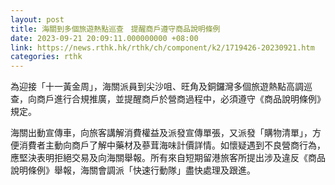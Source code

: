 ```yaml
---
layout: post
title: 海關到多個旅遊熱點巡查　提醒商戶遵守商品說明條例
date: 2023-09-21 20:09:11.000000000 +08:00
link: https://news.rthk.hk/rthk/ch/component/k2/1719426-20230921.htm
categories: rthk
---
```


為迎接「十一黃金周」，海關派員到尖沙咀、旺角及銅鑼灣多個旅遊熱點高調巡查，向商戶進行合規推廣，並提醒商戶於營商過程中，必須遵守《商品說明條例》規定。

海關出動宣傳車，向旅客講解消費權益及派發宣傳單張，又派發「購物清單」，方便消費者主動向商戶了解中藥材及蔘茸海味計價詳情。如懷疑遇到不良營商行為，應堅決表明拒絕交易及向海關舉報。所有來自短期留港旅客所提出涉及違反《商品說明條例》舉報，海關會調派「快速行動隊」盡快處理及跟進。

